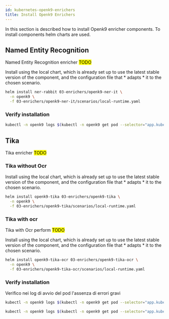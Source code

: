 ```yaml
---
id: kubernetes-openk9-enrichers
title: Install Openk9 Enrichers
---
```


In this section is described how to install Openk9 enricher components. To install components helm charts are used.

## Named Entity Recognition

Named Entity Recognition enricher <mark>TODO</mark>

Install using the local chart, which is already set up to use the latest stable version of the component,
and the configuration file that * adapts * it to the chosen scenario.

```bash
helm install ner-rabbit 03-enrichers/openk9-ner-it \
  -n openk9 \
  -f 03-enrichers/openk9-ner-it/scenarios/local-runtime.yaml
```



### Verify installation



```bash
kubectl -n openk9 logs $(kubectl -n openk9 get pod --selector="app.kubernetes.io/name=openk9-ner-it" -o name)
```

## Tika

Tika enricher <mark>TODO</mark>

### Tika without Ocr

Install using the local chart, which is already set up to use the latest stable version of the component,
and the configuration file that * adapts * it to the chosen scenario.

```bash
helm install openk9-tika 03-enrichers/openk9-tika \
  -n openk9 \
  -f 03-enrichers/openk9-tika/scenarios/local-runtime.yaml
```

### Tika with ocr

Tika with Ocr perform <mark>TODO</mark>

Install using the local chart, which is already set up to use the latest stable version of the component,
and the configuration file that * adapts * it to the chosen scenario.

```bash
helm install openk9-tika-ocr 03-enrichers/openk9-tika-ocr \
  -n openk9 \
  -f 03-enrichers/openk9-tika-ocr/scenarios/local-runtime.yaml
```

### Verify installation

Verifico nei log di avvio del pod l'assenza di errori gravi

```bash
kubectl -n openk9 logs $(kubectl -n openk9 get pod --selector="app.kubernetes.io/name=openk9-tika" -o name)
```

```bash
kubectl -n openk9 logs $(kubectl -n openk9 get pod --selector="app.kubernetes.io/name=openk9-tika-ocr" -o name)
```

